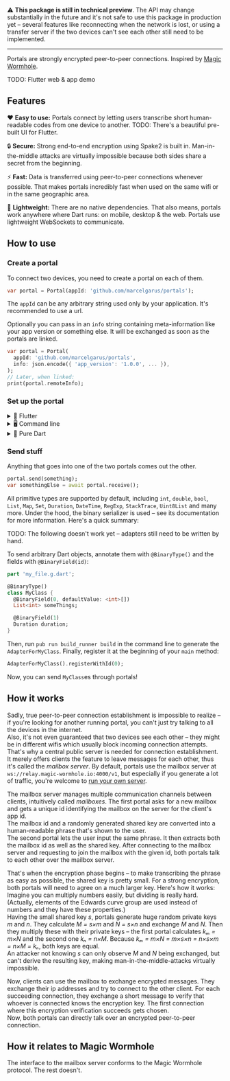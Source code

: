 ⚠️ **This package is still in technical preview**.
The API may change substantially in the future and it's not safe to use this package in production yet – several features like reconnecting when the network is lost, or using a transfer server if the two devices can't see each other still need to be implemented.

---

Portals are strongly encrypted peer-to-peer connections.
Inspired by [Magic Wormhole](https://github.com/warner/magic-wormhole/).

TODO: Flutter web & app demo

## Features

❤️ **Easy to use:**
Portals connect by letting users transcribe short human-readable codes from one device to another.
TODO: There's a beautiful pre-built UI for Flutter.

🔒 **Secure:**
Strong end-to-end encryption using Spake2 is built in.
Man-in-the-middle attacks are virtually impossible because both sides share a secret from the beginning.

⚡ **Fast:**
Data is transferred using peer-to-peer connections whenever possible.
That makes portals incredibly fast when used on the same wifi or in the same geographic area.

🎈 **Lightweight:**
There are no native dependencies.
That also means, portals work anywhere where Dart runs: on mobile, desktop & the web.
Portals use lightweight WebSockets to communicate.

## How to use

### Create a portal

To connect two devices, you need to create a portal on each of them.

```dart
var portal = Portal(appId: 'github.com/marcelgarus/portals');
```

The `appId` can be any arbitrary string used only by your application.
It's recommended to use a url.


Optionally you can pass in an `info` string containing meta-information like your app version or something else. It will be exchanged as soon as the portals are linked.

```dart
var portal = Portal(
  appId: 'github.com/marcelgarus/portals',
  info: json.encode({ 'app_version': '1.0.0', ... }),
);
// Later, when linked:
print(portal.remoteInfo);
```

### Set up the portal

<details>
<summary>💙 Flutter</summary>

There's a beautiful pre-built UI for Flutter that you can find nowhere yet.
TODO
</details>

<details>
<summary>🖥️ Command line</summary>

TODO
</details>

<details>
<summary>🎯 Pure Dart</summary>

On the first device, open the portal. It will return a phrase that uniquely identifies it among other portals using your `appId`:

```dart
String phrase = await portal.open();
// TODO: Show the phrase to the user.
String key = await portal.waitForLink();
```

Let the user transcribe the `phrase` to the second user in the real world.
The second user can then link the two portals:

```dart
// TODO: Let the user enter the phrase.
String key = await portal.openAndLinkTo(phrase);
```

Now the two portals are linked.
Optionally, you can let the users compare the `key` to completely rule out man-in-the-middle attacks.

In the background, both clients try to establish a peer-to-peer connection to each other.
Wait for it on both sides by calling:

```dart
await portal.waitUntilReady();
```
</details>

### Send stuff

Anything that goes into one of the two portals comes out the other.

```dart
portal.send(something);
var somethingElse = await portal.receive();
```

All primitive types are supported by default, including `int`, `double`, `bool`, `List`, `Map`, `Set`, `Duration`, `DateTime`, `RegExp`, `StackTrace`, `Uint8List` and many more.
Under the hood, the binary serializer is used – see its documentation for more information.
Here's a quick summary:

TODO: The following doesn't work yet – adapters still need to be written by hand.

To send arbitrary Dart objects, annotate them with `@BinaryType()` and the fields with `@BinaryField(id)`:

```dart
part 'my_file.g.dart';

@BinaryType()
class MyClass {
  @BinaryField(0, defaultValue: <int>[])
  List<int> someThings;

  @BinaryField(1)
  Duration duration;
}
```

Then, run `pub run build_runner build` in the command line to generate the `AdapterForMyClass`. Finally, register it at the beginning of your `main` method:

```dart
AdapterForMyClass().registerWithId(0);
```

Now, you can send `MyClass`es through portals!

## How it works

Sadly, true peer-to-peer connection establishment is impossible to realize – if you're looking for another running portal, you can't just try talking to all the devices in the internet.  
Also, it's not even guaranteed that two devices see each other – they might be in different wifis which usually block incoming connection attempts.  
That's why a central public server is needed for connection establishment. It merely offers clients the feature to leave messages for each other, thus it's called the *mailbox server*.
By default, portals use the mailbox server at `ws://relay.magic-wormhole.io:4000/v1`, but especially if you generate a lot of traffic, you're welcome to [run your own server](https://github.com/warner/magic-wormhole-mailbox-server).

The mailbox server manages multiple communication channels between clients, intuitively called *mailboxes*.
The first portal asks for a new mailbox and gets a unique id identifying the mailbox on the server for the client's app id.  
The mailbox id and a randomly generated shared key are converted into a human-readable phrase that's shown to the user.  
The second portal lets the user input the same phrase.
It then extracts both the mailbox id as well as the shared key.
After connecting to the mailbox server and requesting to join the mailbox with the given id, both portals talk to each other over the mailbox server.

That's when the encryption phase begins – to make transcribing the phrase as easy as possible, the shared key is pretty small.
For a strong encryption, both portals will need to agree on a much larger key.
Here's how it works:  
Imagine you can multiply numbers easily, but dividing is really hard. (Actually, elements of the Edwards curve group are used instead of numbers and they have these properties.)  
Having the small shared key *s*, portals generate huge random private keys *m* and *n*.
They calculate *M = s×m* and *N = s×n* and exchange *M* and *N*.
Then they multiply these with their private keys – the first portal calculates *kₘ = m×N* and the second one *kₙ = n×M*. Because *kₘ = m×N = m×s×n = n×s×m = n×M = kₙ*, both keys are equal.  
An attacker not knowing *s* can only observe *M* and *N* being exchanged, but can't derive the resulting key, making man-in-the-middle-attacks virtually impossible.

Now, clients can use the mailbox to exchange encrypted messages.
They exchange their ip addresses and try to connect to the other client.
For each succeeding connection, they exchange a short message to verify that whoever is connected knows the encryption key.
The first connection where this encryption verification succeeds gets chosen.  
Now, both portals can directly talk over an encrypted peer-to-peer connection.

## How it relates to Magic Wormhole

The interface to the mailbox server conforms to the Magic Wormhole protocol.
The rest doesn't.
